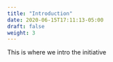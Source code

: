 ```yaml
---
title: "Introduction"
date: 2020-06-15T17:11:13-05:00
draft: false
weight: 3
---
```


This is where we intro the initiative 
